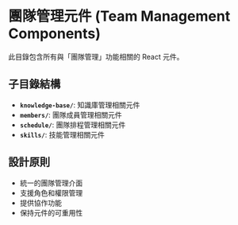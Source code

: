 # 團隊管理元件 (Team Management Components)

此目錄包含所有與「團隊管理」功能相關的 React 元件。

## 子目錄結構

- **`knowledge-base/`**: 知識庫管理相關元件
- **`members/`**: 團隊成員管理相關元件
- **`schedule/`**: 團隊排程管理相關元件
- **`skills/`**: 技能管理相關元件

## 設計原則

- 統一的團隊管理介面
- 支援角色和權限管理
- 提供協作功能
- 保持元件的可重用性
